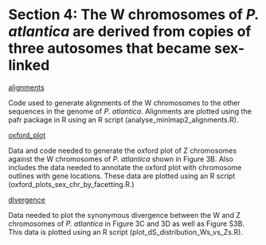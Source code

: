 # Section 4: The W chromosomes of *P. atlantica* are derived from copies of three autosomes that became sex-linked

[alignments](<https://github.com/charlottewright/P_atlantica_genome/tree/main/4_W_chromosomes/alignments>)

Code used to generate alignments of the W chromosomes to the other sequences in the genome of *P. atlantica*. Alignments are plotted using the pafr package in R using an R script (analyse_minimap2_alignments.R). 

[oxford_plot](<https://github.com/charlottewright/P_atlantica_genome/tree/main/4_W_chromosomes/oxford_plot>)

Data and code needed to generate the oxford plot of Z chromosomes against the W chromosomes of *P. atlantica* shown in Figure 3B. Also includes the data needed to annotate the oxford plot with chromosome outlines with gene locations. These data are plotted using an R script (oxford_plots_sex_chr_by_facetting.R.)

[divergence](<https://github.com/charlottewright/P_atlantica_genome/tree/main/4_W_chromosomes/divergence>)

Data needed to plot the synonymous divergence between the W and Z chromosomes of *P. atlantica* in Figure 3C and 3D as well as Figure S3B. This data is plotted using an R script (plot_dS_distribution_Ws_vs_Zs.R).
